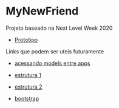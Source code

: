 # MyNewFriend

Projeto baseado na Next Level Week 2020

- [Prototipo](https://www.figma.com/file/wEQ9tApiKU7VS8SLegZXMg/MyNewFriend?node-id=0%3A1)

Links que podem ser uteis futuramente

- [acessando models entre apps](https://stackoverflow.com/questions/47403118/accessing-a-single-model-between-multiple-apps-django/47403174)

- [estrutura 1](http://blog.dunderlabs.com/django-boilerplate-a-estrutura-de-projeto-django-que-tenho-usado.html)

- [estrutura 2](https://developer.mozilla.org/pt-BR/docs/Learn/Server-side/Django/skeleton_website)

- [bootstrap](https://dev.to/thalesbruno/django-projeto-generico-com-bootstrap-3d86)
